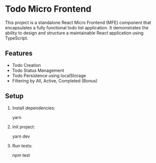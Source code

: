 # Todo Micro Frontend

This project is a standalone React Micro Frontend (MFE) component that encapsulates a fully functional todo list application. 
It demonstrates the ability to design and structure a maintainable React application using TypeScript.

## Features

- Todo Creation
- Todo Status Management
- Todo Persistence using localStorage
- Filtering by All, Active, Completed (Bonus)

## Setup

1. Install dependencies:
   
   yarn

2. Init project:
   
   yarn dev

2. Run tests:

   npm test